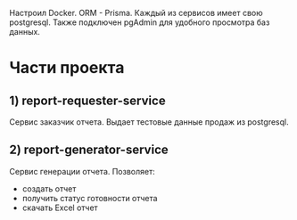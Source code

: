 Настроил Docker. ORM - Prisma. Каждый из сервисов имеет свою postgresql. Также подключен pgAdmin для удобного просмотра баз данных.
# Части проекта
## 1) report-requester-service
Сервис заказчик отчета. Выдает тестовые данные продаж из postgresql.
## 2) report-generator-service
Сервис генерации отчета. 
Позволяет:
- создать отчет
- получить статус готовности отчета
- скачать Excel отчет
